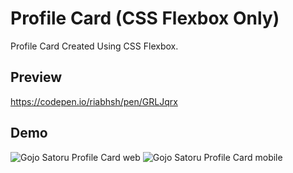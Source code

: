 # Profile Card (CSS Flexbox Only)
Profile Card Created Using CSS Flexbox.

## Preview
https://codepen.io/riabhsh/pen/GRLJqrx

## Demo
![Gojo Satoru Profile Card web](https://raw.githubusercontent.com/riabhsh/Profile-Card-CSS-Flexbox-Only-/main/Profile%20Card%20Web.png)
![Gojo Satoru Profile Card mobile](https://raw.githubusercontent.com/riabhsh/Profile-Card-CSS-Flexbox-Only-/main/Profile%20Card%20Mobile.png)





